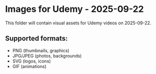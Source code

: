# Images for Udemy - 2025-09-22

This folder will contain visual assets for Udemy videos on 2025-09-22.

## Supported formats:
- PNG (thumbnails, graphics)
- JPG/JPEG (photos, backgrounds)
- SVG (logos, icons)
- GIF (animations)
